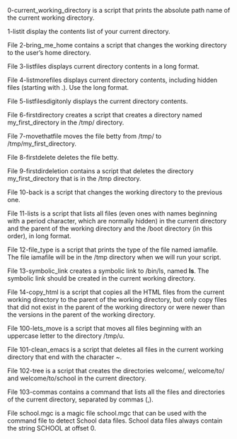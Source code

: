 0-current_working_directory is a script that prints the absolute path name of the current working directory.

1-listit display the contents list of your current directory.

File 2-bring_me_home contains  a script that changes the working directory to the user’s home directory.

File 3-listfiles displays current directory contents in a long format.

File 4-listmorefiles displays current directory contents, including hidden files (starting with .). Use the long format.

File 5-listfilesdigitonly displays the current directory contents.

File 6-firstdirectory creates a script that creates a directory named my_first_directory in the /tmp/ directory.

File 7-movethatfile moves the file betty from /tmp/ to /tmp/my_first_directory.

File 8-firstdelete deletes  the file betty.

File 9-firstdirdeletion contains a script that deletes the directory my_first_directory that is in the /tmp directory.

File 10-back is a script that changes the working directory to the previous one.

File 11-lists is a script that lists all files (even ones with names beginning with a period character, which are normally hidden) in the current directory and the parent of the working directory and the /boot directory (in this order), in long format.

File 12-file_type is a script that prints the type of the file named iamafile. The file iamafile will be in the /tmp directory when we will run your script.

File 13-symbolic_link creates a symbolic link to /bin/ls, named __ls__. The symbolic link should be created in the current working directory.

File 14-copy_html is a script that copies all the HTML files from the current working directory to the parent of the working directory, but only copy files that did not exist in the parent of the working directory or were newer than the versions in the parent of the working directory.

File 100-lets_move is a script that moves all files beginning with an uppercase letter to the directory /tmp/u.

File 101-clean_emacs is a script that deletes all files in the current working directory that end with the character ~.

File 102-tree is a script that creates the directories welcome/, welcome/to/ and welcome/to/school in the current directory.

File 103-commas contains a command that lists all the files and directories of the current directory, separated by commas (,).

File school.mgc is a magic file school.mgc that can be used with the command file to detect School data files. School data files always contain the string SCHOOL at offset 0.
